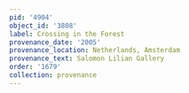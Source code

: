 ```yaml
---
pid: '4904'
object_id: '3808'
label: Crossing in the Forest
provenance_date: '2005'
provenance_location: Netherlands, Amsterdam
provenance_text: Salomon Lilian Gallery
order: '1679'
collection: provenance
---
```

